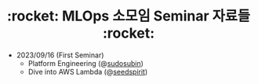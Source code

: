 <div align=center> <h1> :rocket: MLOps 소모임 Seminar 자료들 :rocket: </h1> </div>

+ 2023/09/16 (First Seminar)
  + Platform Engineering (@[sudosubin](https://github.com/sudosubin))
  + Dive into AWS Lambda (@[seedspirit](https://github.com/seedspirit))